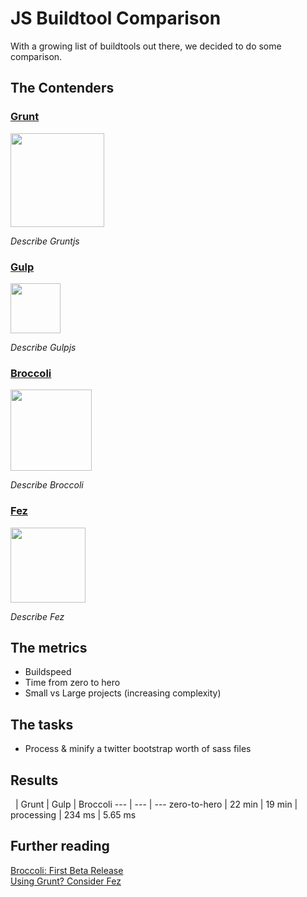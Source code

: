 # JS Buildtool Comparison

With a growing list of buildtools out there, we decided to do some comparison.

## The Contenders

### [Grunt](http://gruntjs.com/)

<img src="http://gruntjs.com/img/grunt-logo.png" width="150" />

*Describe Gruntjs*

### [Gulp](http://gulpjs.com/)

<img src="https://raw2.github.com/gulpjs/artwork/master/gulp.png" width="80" />

*Describe Gulpjs*

### [Broccoli](https://github.com/joliss/broccoli)

<img src="http://www.asbjornenge.com/cdn/images/broccoli.png" width="130" />

*Describe Broccoli*

### [Fez](http://fez.github.io/)

<img src="http://fez.github.io/fez.png" width="120" />

*Describe Fez*

## The metrics

* Buildspeed
* Time from zero to hero
* Small vs Large projects (increasing complexity)

## The tasks

* Process & minify a twitter bootstrap worth of sass files

## Results

&nbsp; | Grunt | Gulp | Broccoli
--- | --- | ---
 zero-to-hero | 22 min | 19 min | 
 processing | 234 ms | 5.65 ms

## Further reading

[Broccoli: First Beta Release](http://www.solitr.com/blog/2014/02/broccoli-first-release/index.html)  
[Using Grunt? Consider Fez](http://flippinawesome.org/2014/02/24/using-grunt-consider-fez/)
